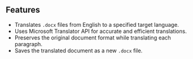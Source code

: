 ## Features
- Translates `.docx` files from English to a specified target language.
- Uses Microsoft Translator API for accurate and efficient translations.
- Preserves the original document format while translating each paragraph.
- Saves the translated document as a new `.docx` file.